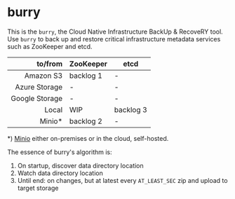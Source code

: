 # burry

This is the `burry`, the Cloud Native Infrastructure BackUp & RecoveRY tool. Use `burry` to back up and restore
critical infrastructure metadata services such as ZooKeeper and etcd.


|to/from         |ZooKeeper    |etcd        |
| --------------:| ----------- | ---------- |
| Amazon S3      | backlog 1   | -          |
| Azure Storage  | -           | -          |
| Google Storage | -           | -          |
| Local          | WIP         | backlog 3  |
| Minio*         | backlog 2   | -          |

*) [Minio](https://www.minio.io/) either on-premises or in the cloud, self-hosted.

The essence of burry's algorithm is:

1. On startup, discover data directory location
1. Watch data directory location
1. Until end: on changes, but at latest every `AT_LEAST_SEC` zip and upload to target storage
